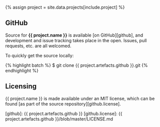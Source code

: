 {% assign project = site.data.projects[include.project] %}

## GitHub

Source for __{{ project.name }}__ is available [on GitHub][github], and development and issue tracking takes place in the open. Issues, pull requests, etc. are all welcomed.

To quickly get the source locally:

{% highlight batch %}
$ git clone {{ project.artefacts.github }}.git
{% endhighlight %}

## Licensing

{{ project.name }} is made available under an MIT license, which can be found [as part of the source repository][github.license].

[github]: {{ project.artefacts.github }}
[github.license]: {{ project.artefacts.github }}/blob/master/LICENSE.md
